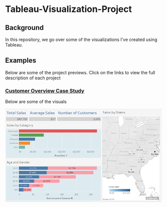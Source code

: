 # Tableau-Visualization-Project

## Background
In this repository, we go over some of the visualizations I've created using Tableau. 

## Examples
Below are some of the project previews. Click on the links to view the full description of each project
### [Customer Overview Case Study](https://github.com/mayorofdata/Tableau-Visualization-Project/tree/master/Customer%20Overview%20Case%20Study)
Below are some of the visuals

![Image of t1](https://github.com/mayorofdata/Tableau-Visualization-Project/blob/master/Customer%20Overview%20Case%20Study/t1.PNG)

